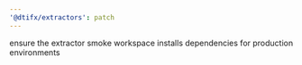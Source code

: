 ```yaml
---
'@dtifx/extractors': patch
---
```


ensure the extractor smoke workspace installs dependencies for production environments
